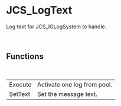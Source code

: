 <!--
   - $File: JCS_LogText.html $
   - $Date: 2018-10-01 19:39:24 $
   - $Revision: $
   - $Creator: Jen-Chieh Shen $
   - $Notice: See LICENSE.txt for modification and distribution information
   -                   Copyright © 2018 by Shen, Jen-Chieh $
-->


<div id="content-header">
  <h1>JCS_LogText</h1>
</div>

<p>
  Log text for JCS_IGLogSystem to handle.
</p>


<br/>
<h2>Functions</h2>
<br/>

<table>
  <tr>
    <td>Execute</td>
    <td>Activate one log from pool.</td>
  </tr>
  <tr>
    <td>SetText</td>
    <td>Set the message text.</td>
  </tr>
</table>
